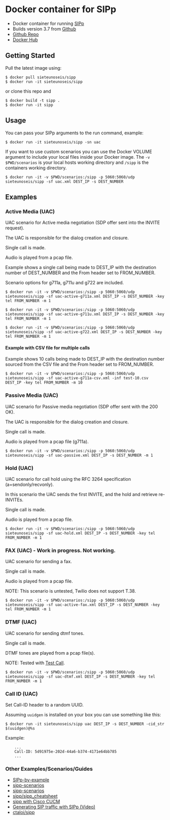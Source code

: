# Docker container for SIPp

- Docker container for running [SIPp](http://sipp.sourceforge.net/index.html)
- Builds version 3.7 from [Github ](https://github.com/SIPp)
- [Github Repo](https://github.com/sieteunoseis/sipp)
- [Docker Hub](https://hub.docker.com/r/sieteunoseis/sipp/)

## Getting Started

Pull the latest image using:

```
$ docker pull sieteunoseis/sipp
$ docker run -it sieteunoseis/sipp
```

or clone this repo and

```
$ docker build -t sipp .
$ docker run -it sipp
```

## Usage

You can pass your SIPp arguments to the run command, example:

```
$ docker run -it sieteunoseis/sipp -sn uac
```

If you want to use custom scenarios you can use the Docker VOLUME argument to include your local files inside your Docker image.  The `-v $PWD/scenarios` is your local hosts working directory and `/sipp` is the containers working directory.

```
$ docker run -it -v $PWD/scenarios:/sipp -p 5060:5060/udp sieteunoseis/sipp -sf uac.xml DEST_IP -s DEST_NUMBER
```
## Examples

### Active Media (UAC)

UAC scenario for Active media negotiation (SDP offer sent into the INVITE request).

The UAC is responsible for the dialog creation and closure.

Single call is made.

Audio is played from a pcap file.

Example shows a single call being made to DEST_IP with the destination number of DEST_NUMBER and the From header set to FROM_NUMBER.

Scenario options for g711a, g711u and g722 are included.

```
$ docker run -it -v $PWD/scenarios:/sipp -p 5060:5060/udp sieteunoseis/sipp -sf uac-active-g711a.xml DEST_IP -s DEST_NUMBER -key tel FROM_NUMBER -m 1
```

```
$ docker run -it -v $PWD/scenarios:/sipp -p 5060:5060/udp sieteunoseis/sipp -sf uac-active-g711u.xml DEST_IP -s DEST_NUMBER -key tel FROM_NUMBER -m 1
```

```
$ docker run -it -v $PWD/scenarios:/sipp -p 5060:5060/udp sieteunoseis/sipp -sf uac-active-g722.xml DEST_IP -s DEST_NUMBER -key tel FROM_NUMBER -m 1
```

#### Example with CSV file for multiple calls

Example shows 10 calls being made to DEST_IP with the destination number sourced from the CSV file and the From header set to FROM_NUMBER.

```
$ docker run -it -v $PWD/scenarios:/sipp -p 5060:5060/udp sieteunoseis/sipp -sf uac-active-g711a-csv.xml -inf test-10.csv DEST_IP -key tel FROM_NUMBER -m 10
```

### Passive Media (UAC)

UAC scenario for Passive media negotiation (SDP offer sent with the 200 OK).

The UAC is responsible for the dialog creation and closure.

Single call is made.

Audio is played from a pcap file (g711a).

```
$ docker run -it -v $PWD/scenarios:/sipp -p 5060:5060/udp sieteunoseis/sipp -sf uac-passive.xml DEST_IP -s DEST_NUMBER -m 1
```

### Hold (UAC)

UAC scenario for call hold using the RFC 3264 specification (a=sendonly/recvonly).

In this scenario the UAC sends the first INVITE, and the hold and retrieve re-INVITEs.

Single call is made.

Audio is played from a pcap file.

```
$ docker run -it -v $PWD/scenarios:/sipp -p 5060:5060/udp sieteunoseis/sipp -sf uac-hold.xml DEST_IP -s DEST_NUMBER -key tel FROM_NUMBER -m 1
```

### FAX (UAC) - Work in progress. Not working.

UAC scenario for sending a fax.

Single call is made.

Audio is played from a pcap file.

NOTE: This scenario is untested, Twilio does not support T.38.

```
$ docker run -it -v $PWD/scenarios:/sipp -p 5060:5060/udp sieteunoseis/sipp -sf uac-active-fax.xml DEST_IP -s DEST_NUMBER -key tel FROM_NUMBER -m 1
```

### DTMF (UAC)

UAC scenario for sending dtmf tones.

Single call is made.

DTMF tones are played from a pcap file(s).

NOTE: Tested with [Test Call](https://testcall.com/804-222-1111/). 

```
$ docker run -it -v $PWD/scenarios:/sipp -p 5060:5060/udp sieteunoseis/sipp -sf uac-dtmf.xml DEST_IP -s DEST_NUMBER -key tel FROM_NUMBER -m 1
```

### Call ID (UAC)

Set Call-ID header to a random UUID.

Assuming ```uuidgen``` is installed on your box you can use something like this:

```
$ docker run -it sieteunoseis/sipp uac DEST_IP -s DEST_NUMBER -cid_str $(uuidgen)@%s
```
Example:

```
    ...
    Call-ID: 5d91975e-202d-44a6-b374-4171e64bb785
    ...
```

### Other Examples/Scenarios/Guides

- [SIPp-by-example](https://github.com/pbertera/SIPp-by-example)
- [sipp-scenarios](https://github.com/saghul/sipp-scenarios)
- [sipp-scenarios](https://github.com/ossobv/sipp-scenarios)
- [sipp/sipp_cheatsheet](https://tomeko.net/other/sipp/sipp_cheatsheet.php?lang=en)
- [sipp with Cisco CUCM](https://dmkravch.github.io/2018-01-21-sipp-with-cucm/)
- [Generating SIP traffic with SIPp (Video)](https://www.youtube.com/watch?v=Z3XQ3qZ3XqQ)
- [ctaloi/sipp](https://hub.docker.com/r/ctaloi/sipp)
